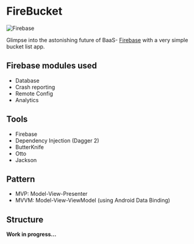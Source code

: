 # FireBucket
![Firebase](https://raw.githubusercontent.com/remychantenay/SampleFirebase/master/blob/header.jpg)

Glimpse into the astonishing future of BaaS- [Firebase](https://www.firebase.com/) with a very simple bucket list app.

## Firebase modules used
* Database
* Crash reporting
* Remote Config
* Analytics

## Tools
* Firebase
* Dependency Injection (Dagger 2)
* ButterKnife
* Otto
* Jackson

## Pattern
* MVP: Model-View-Presenter
* MVVM: Model-View-ViewModel (using Android Data Binding)

## Structure
__Work in progress...__